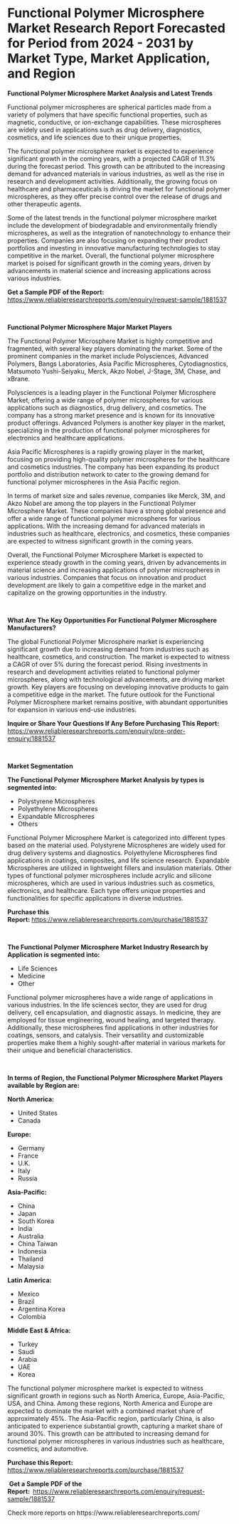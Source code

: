 <p><h1>Functional Polymer Microsphere Market Research Report Forecasted for Period from 2024 -  2031 by Market Type, Market Application, and Region</h1></p><p><strong>Functional Polymer Microsphere Market Analysis and Latest Trends</strong></p>
<p><p>Functional polymer microspheres are spherical particles made from a variety of polymers that have specific functional properties, such as magnetic, conductive, or ion-exchange capabilities. These microspheres are widely used in applications such as drug delivery, diagnostics, cosmetics, and life sciences due to their unique properties.</p><p>The functional polymer microsphere market is expected to experience significant growth in the coming years, with a projected CAGR of 11.3% during the forecast period. This growth can be attributed to the increasing demand for advanced materials in various industries, as well as the rise in research and development activities. Additionally, the growing focus on healthcare and pharmaceuticals is driving the market for functional polymer microspheres, as they offer precise control over the release of drugs and other therapeutic agents.</p><p>Some of the latest trends in the functional polymer microsphere market include the development of biodegradable and environmentally friendly microspheres, as well as the integration of nanotechnology to enhance their properties. Companies are also focusing on expanding their product portfolios and investing in innovative manufacturing technologies to stay competitive in the market. Overall, the functional polymer microsphere market is poised for significant growth in the coming years, driven by advancements in material science and increasing applications across various industries.</p></p>
<p><strong>Get a Sample PDF of the Report:&nbsp;</strong> <a href="https://www.reliableresearchreports.com/enquiry/request-sample/1881537">https://www.reliableresearchreports.com/enquiry/request-sample/1881537</a></p>
<p>&nbsp;</p>
<p><strong>Functional Polymer Microsphere Major Market Players</strong></p>
<p><p>The Functional Polymer Microsphere Market is highly competitive and fragmented, with several key players dominating the market. Some of the prominent companies in the market include Polysciences, Advanced Polymers, Bangs Laboratories, Asia Pacific Microspheres, Cytodiagnostics, Matsumoto Yushi-Seiyaku, Merck, Akzo Nobel, J-Stage, 3M, Chase, and xBrane.</p><p>Polysciences is a leading player in the Functional Polymer Microsphere Market, offering a wide range of polymer microspheres for various applications such as diagnostics, drug delivery, and cosmetics. The company has a strong market presence and is known for its innovative product offerings. Advanced Polymers is another key player in the market, specializing in the production of functional polymer microspheres for electronics and healthcare applications.</p><p>Asia Pacific Microspheres is a rapidly growing player in the market, focusing on providing high-quality polymer microspheres for the healthcare and cosmetics industries. The company has been expanding its product portfolio and distribution network to cater to the growing demand for functional polymer microspheres in the Asia Pacific region.</p><p>In terms of market size and sales revenue, companies like Merck, 3M, and Akzo Nobel are among the top players in the Functional Polymer Microsphere Market. These companies have a strong global presence and offer a wide range of functional polymer microspheres for various applications. With the increasing demand for advanced materials in industries such as healthcare, electronics, and cosmetics, these companies are expected to witness significant growth in the coming years.</p><p>Overall, the Functional Polymer Microsphere Market is expected to experience steady growth in the coming years, driven by advancements in material science and increasing applications of polymer microspheres in various industries. Companies that focus on innovation and product development are likely to gain a competitive edge in the market and capitalize on the growing opportunities in the industry.</p></p>
<p>&nbsp;</p>
<p><strong>What Are The Key Opportunities For Functional Polymer Microsphere Manufacturers?</strong></p>
<p><p>The global Functional Polymer Microsphere market is experiencing significant growth due to increasing demand from industries such as healthcare, cosmetics, and construction. The market is expected to witness a CAGR of over 5% during the forecast period. Rising investments in research and development activities related to functional polymer microspheres, along with technological advancements, are driving market growth. Key players are focusing on developing innovative products to gain a competitive edge in the market. The future outlook for the Functional Polymer Microsphere market remains positive, with abundant opportunities for expansion in various end-use industries.</p></p>
<p><strong>Inquire or Share Your Questions If Any Before Purchasing This Report:</strong> <a href="https://www.reliableresearchreports.com/enquiry/pre-order-enquiry/1881537">https://www.reliableresearchreports.com/enquiry/pre-order-enquiry/1881537</a></p>
<p>&nbsp;</p>
<p><strong>Market Segmentation</strong></p>
<p><strong>The Functional Polymer Microsphere Market Analysis by types is segmented into:</strong></p>
<p><ul><li>Polystyrene Microspheres</li><li>Polyethylene Microspheres</li><li>Expandable Microspheres</li><li>Others</li></ul></p>
<p><p>Functional Polymer Microsphere Market is categorized into different types based on the material used. Polystyrene Microspheres are widely used for drug delivery systems and diagnostics. Polyethylene Microspheres find applications in coatings, composites, and life science research. Expandable Microspheres are utilized in lightweight fillers and insulation materials. Other types of functional polymer microspheres include acrylic and silicone microspheres, which are used in various industries such as cosmetics, electronics, and healthcare. Each type offers unique properties and functionalities for specific applications in diverse industries.</p></p>
<p><strong>Purchase this Report:&nbsp;</strong><a href="https://www.reliableresearchreports.com/purchase/1881537">https://www.reliableresearchreports.com/purchase/1881537</a></p>
<p>&nbsp;</p>
<p><strong>The Functional Polymer Microsphere Market Industry Research by Application is segmented into:</strong></p>
<p><ul><li>Life Sciences</li><li>Medicine</li><li>Other</li></ul></p>
<p><p>Functional polymer microspheres have a wide range of applications in various industries. In the life sciences sector, they are used for drug delivery, cell encapsulation, and diagnostic assays. In medicine, they are employed for tissue engineering, wound healing, and targeted therapy. Additionally, these microspheres find applications in other industries for coatings, sensors, and catalysis. Their versatility and customizable properties make them a highly sought-after material in various markets for their unique and beneficial characteristics.</p></p>
<p>&nbsp;</p>
<p><strong>In terms of Region, the Functional Polymer Microsphere Market Players available by Region are:</strong></p>
<p>
    <p> <strong> North America: </strong>
        <ul>
            <li>United States</li>
            <li>Canada</li>
        </ul>
        </p> 
    <p> <strong> Europe: </strong>
        <ul>
            <li>Germany</li>
            <li>France</li>
            <li>U.K.</li>
            <li>Italy</li>
            <li>Russia</li>
        </ul>
        </p> 
    <p> <strong> Asia-Pacific: </strong>
        <ul>
            <li>China</li>
            <li>Japan</li>
            <li>South Korea</li>
            <li>India</li>
            <li>Australia</li>
            <li>China Taiwan</li>
            <li>Indonesia</li>
            <li>Thailand</li>
            <li>Malaysia</li>
        </ul>
        </p> 
    <p> <strong> Latin America: </strong>
        <ul>
            <li>Mexico</li>
            <li>Brazil</li>
            <li>Argentina Korea</li>
            <li>Colombia</li>
        </ul>
        </p> 
    <p> <strong> Middle East & Africa: </strong>
        <ul>
            <li>Turkey</li>
            <li>Saudi</li>
            <li>Arabia</li>
            <li>UAE</li>
            <li>Korea</li>
        </ul>
    </p>
    </p>
<p><p>The functional polymer microsphere market is expected to witness significant growth in regions such as North America, Europe, Asia-Pacific, USA, and China. Among these regions, North America and Europe are expected to dominate the market with a combined market share of approximately 45%. The Asia-Pacific region, particularly China, is also anticipated to experience substantial growth, capturing a market share of around 30%. This growth can be attributed to increasing demand for functional polymer microspheres in various industries such as healthcare, cosmetics, and automotive.</p></p>
<p><strong>Purchase this Report: </strong><a href="https://www.reliableresearchreports.com/purchase/1881537">https://www.reliableresearchreports.com/purchase/1881537</a></p>
<p>&nbsp;<strong>Get a Sample PDF of the Report:&nbsp;&nbsp;</strong><a href="https://www.reliableresearchreports.com/enquiry/request-sample/1881537">https://www.reliableresearchreports.com/enquiry/request-sample/1881537</a></p>
<p><strong></strong></p>
<p>Check more reports on https://www.reliableresearchreports.com/</p>